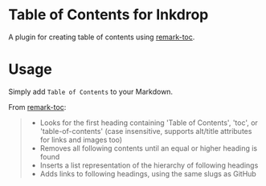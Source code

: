 # Table of Contents for Inkdrop

A plugin for creating table of contents using [remark-toc](https://github.com/remarkjs/remark-toc).

# Usage

Simply add `Table of Contents` to your Markdown.

From [remark-toc](https://github.com/remarkjs/remark-toc):

> * Looks for the first heading containing 'Table of Contents', 'toc', or 'table-of-contents' (case insensitive, supports alt/title attributes for links and images too)
> * Removes all following contents until an equal or higher heading is found
> * Inserts a list representation of the hierarchy of following headings
> * Adds links to following headings, using the same slugs as GitHub
